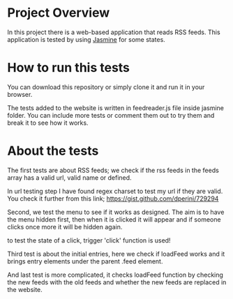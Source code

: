 # Project Overview

In this project there is a web-based application that reads RSS feeds. This application is tested by using [Jasmine](http://jasmine.github.io/) for some states.

# How to run this tests

 You can download this repository or simply clone it and run it in your browser.

 The tests added to the website is written in feedreader.js file inside jasmine folder. You can include more tests or comment them out to try them and break it to see how it works.

# About the tests

The first tests are about RSS feeds; we check if the rss feeds in the feeds array has a valid url, valid name or defined.

In url testing step I have found regex charset to test my url if they are valid. You check it further from this link; https://gist.github.com/dperini/729294

Second, we test the menu to see if it works as designed. The aim is to have the menu hidden first, then when it is clicked it will appear and if someone clicks once more it will be hidden again.

to test the state of a click, trigger 'click' function is used!

Third test is about the initial entries, here we check if loadFeed works and it brings entry elements under the parent .feed element.

And last test is more complicated, it checks loadFeed function by checking the new feeds with the old feeds and whether the new feeds are replaced in the website.
